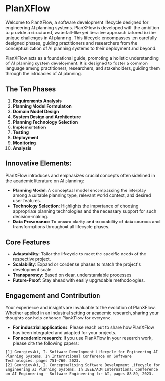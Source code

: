 # PlanXFlow
Welcome to PlanXFlow, a software development lifecycle designed for engineering AI planning systems. PlanXFlow is developed with the ambition to provide a structured, waterfall-like yet iterative approach tailored to the unique challenges in AI planning. This lifecycle encompasses ten carefully designed phases, guiding practitioners and researchers from the conceptualization of AI planning systems to their deployment and beyond.

PlanXFlow acts as a foundational guide, promoting a holistic understanding of AI planning system development. It is designed to foster a common language among practitioners, researchers, and stakeholders, guiding them through the intricacies of AI planning.

## The Ten Phases

1. **Requirements Analysis**
2. **Planning Model Formulation**
3. **Domain Model Design**
4. **System Design and Architecture**
5. **Planning Technology Selection**
6. **Implementation**
7. **Testing**
8. **Deployment**
9. **Monitoring**
10. **Analysis**

## Innovative Elements:

PlanXFlow introduces and emphasizes crucial concepts often sidelined in the academic literature on AI planning:

- **Planning Model**: A conceptual model encompassing the interplay among a suitable planning type, relevant world context, and desired user features.
- **Technology Selection**: Highlights the importance of choosing appropriate planning technologies and the necessary support for such decision-making.
- **Data Provenance**: To ensure clarity and traceability of data sources and transformations throughout all lifecycle phases.

## Core Features

- **Adaptability**: Tailor the lifecycle to meet the specific needs of the respective project.
- **Scalability**: Expand or condense phases to match the project's development scale.
- **Transparency**: Based on clear, understandable processes.
- **Future-Proof**: Stay ahead with easily upgradable methodologies.

## Engagement and Contribution

Your experience and insights are invaluable to the evolution of PlanXFlow. Whether applied in an industrial setting or academic research, sharing your thoughts can help enhance PlanXFlow for everyone.

- **For industrial applications**: Please reach out to share how PlanXFlow has been integrated and adapted for your projects.
- **For academic research**: If you use PlanXFlow in your research work, please cite the following papers:

```
[1] Georgievski, I. Software Development Lifecycle for Engineering AI Planning Systems. In International Conference on Software Technologies, pages 751–760, 2023.
[2] Georgievski, I. Conceptualising Software Development Lifecycle for Engineering AI Planning Systems. In IEEE/ACM International Conference on AI Engineering – Software Engineering for AI, pages 88–89, 2023.
```

